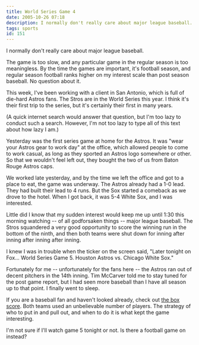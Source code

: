 ```yaml
---
title: World Series Game 4
date: 2005-10-26 07:18
description: I normally don't really care about major league baseball.  The game is too slow, and any particular game in the regular season is too meaningless.  By the time the games are important, it's football season, and regular season football ranks higher on my interest scale than post season baseball.  No question about it.
tags: sports
id: 151
---
```

I normally don't really care about major league baseball.

The game is too slow, and any particular game in the regular season is too meaningless.  By the time the games are important, it's football season, and regular season football ranks higher on my interest scale than post season baseball.  No question about it.

This week, I've been working with a client in San Antonio, which is full of die-hard Astros fans.  The Stros are in the World Series this year.  I think it's their first trip to the series, but it's certainly their first in many years.  

(A quick internet search would answer that question, but I'm too lazy to conduct such a search.  However, I'm not too lazy to type all of this text about how lazy I am.)

Yesterday was the first series game at home for the Astros.  It was "wear your Astros gear to work day" at the office, which allowed people to come to work casual, as long as they sported an Astros logo somewhere or other.  So that we wouldn't feel left out, they bought the two of us from Baton Rouge Astros caps.

We worked late yesterday, and by the time we left the office and got to a place to eat, the game was underway.  The Astros already had a 1-0 lead.  They had built their lead to 4 runs.  But the Sox started a comeback as we drove to the hotel.  When I got back, it was 5-4 White Sox, and I was interested.

Little did I know that my sudden interest would keep me up until 1:30 this morning watching -- of all godforsaken things -- major league baseball.  The Stros squandered a very good opportunity to score the winning run in the bottom of the ninth, and then both teams were shut down for inning after inning after inning after inning.

I knew I was in trouble when the ticker on the screen said,  "Later tonight on Fox... World Series Game 5.  Houston Astros vs. Chicago White Sox."

Fortunately for me -- unfortunately for the fans here -- the Astros ran out of decent pitchers in the 14th inning.  Tim McCarver told me to stay tuned for the post game report, but I had seen more baseball than I have all season up to that point.  I finally went to sleep.

If you are a baseball fan and haven't looked already, check out <a href="https://www.baseball-almanac.com/box-scores/boxscore.php?boxid=200510260HOU" target="blank">the box score</a>.  Both teams used an unbelievable number of players.  The strategy of who to put in and pull out, and when to do it is what kept the game interesting.

I'm not sure if I'll watch game 5 tonight or not.  Is there a football game on instead?

